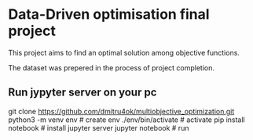 # Data-Driven optimisation final project
This project aims to find an optimal solution among  objective functions.

The dataset was prepered in the process of project completion.

## Run jypyter server on your pc
git clone https://github.com/dmitru4ok/multiobjective_optimization.git
python3 -m venv env # create env
./env/bin/activate # activate 
pip install notebook # install jupyter server 
jupyter notebook # run